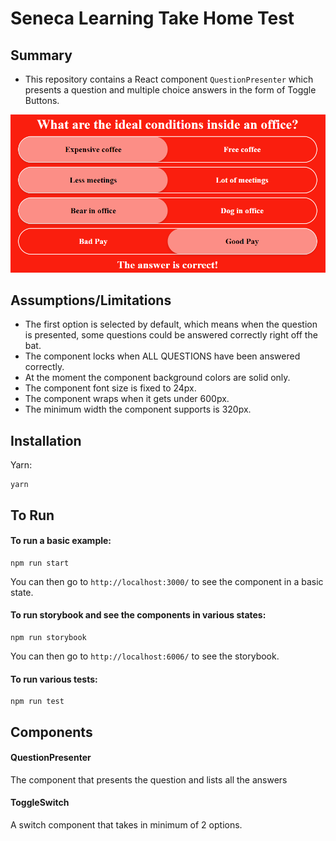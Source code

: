 # Seneca Learning Take Home Test

## Summary
* This repository contains a React component `QuestionPresenter` which presents a question and multiple choice answers in the form of Toggle Buttons.

![Image of QuestionPresenter in action](./assets/header.png)

## Assumptions/Limitations
* The first option is selected by default, which means when the question is presented, some questions could be answered correctly right off the bat.
* The component locks when ALL QUESTIONS have been answered correctly.
* At the moment the component background colors are solid only.
* The component font size is fixed to 24px.
* The component wraps when it gets under 600px.
* The minimum width the component supports is 320px.

## Installation
Yarn:
```ssh
yarn
```

## To Run

#### To run a basic example:

```ssh
npm run start
```

You can then go to `http://localhost:3000/` to see the component in a basic state.

#### To run storybook and see the components in various states:

```ssh
npm run storybook
```

You can then go to `http://localhost:6006/` to see the storybook.

#### To run various tests:
```ssh
npm run test
```

## Components

#### QuestionPresenter
The component that presents the question and lists all the answers

#### ToggleSwitch
A switch component that takes in minimum of 2 options.
